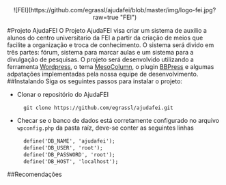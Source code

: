 <div style="text-align:center">
![FEI](https://github.com/egrassl/ajudafei/blob/master/img/logo-fei.jpg?raw=true "FEI")
</div>


#Projeto AjudaFEI
O Projeto AjudaFEI visa criar um sistema de auxilio a alunos do centro universitario da FEI a partir da criação de meios que facilite a organização e troca de conhecimento. O sistema será divido em três partes: fórum, sistema para marcar aulas e um sistema para a divulgação de pesquisas. O projeto será desenvolvido utilizando a ferramenta [Wordpress](https://br.wordpress.com  "Wordpress"), o tema [MesoColumn](https://wordpress.org/themes/mesocolumn/  "MesoColumn"), o plugin [BBPress](https://bbpress.org  "BBPress") e algumas adpatações implementadas pela nossa equipe de desenvolvimento.
##Instalando
Siga os seguintes passos para instalar o projeto:

* Clonar o repositório do AjudaFEI

		git clone https://github.com/egrassl/ajudafei.git

* Checar se o banco de dados está corretamente configurado no arquivo `wpconfig.php` da pasta raíz, deve-se conter as seguintes linhas

		define('DB_NAME', 'ajudafei');
		define('DB_USER', 'root');
		define('DB_PASSWORD', 'root');
		define('DB_HOST', 'localhost');

##Recomendações
